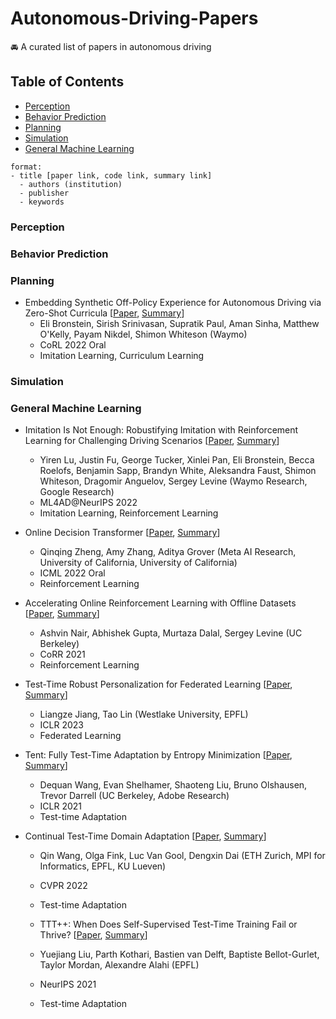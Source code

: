 # Autonomous-Driving-Papers
🚘 A curated list of papers in autonomous driving

## Table of Contents
* [Perception](#perception)
* [Behavior Prediction](#behavior-prediction)
* [Planning](#planning)
* [Simulation](#simulation)
* [General Machine Learning](#general-machine-learning)

```
format:
- title [paper link, code link, summary link]
  - authors (institution)
  - publisher
  - keywords
```

### Perception

### Behavior Prediction

### Planning

- Embedding Synthetic Off-Policy Experience for Autonomous Driving via Zero-Shot Curricula [[Paper](https://openreview.net/forum?id=cF1dxVGxic-), [Summary](https://github.com/ejjun92/Autonomous-Driving-Papers/issues/2#issue-1766793203)]
  - Eli Bronstein, Sirish Srinivasan, Supratik Paul, Aman Sinha, Matthew O'Kelly, Payam Nikdel, Shimon Whiteson (Waymo)
  - CoRL 2022 Oral
  - Imitation Learning, Curriculum Learning

    
### Simulation

### General Machine Learning

- Imitation Is Not Enough: Robustifying Imitation with Reinforcement Learning for Challenging Driving Scenarios [[Paper](https://arxiv.org/abs/2212.11419), [Summary](https://github.com/ejjun92/Autonomous-Driving-Papers/issues/1#issue-1762768235)]
  - Yiren Lu, Justin Fu, George Tucker, Xinlei Pan, Eli Bronstein, Becca Roelofs, Benjamin Sapp, Brandyn White, Aleksandra Faust, Shimon Whiteson, Dragomir Anguelov, Sergey Levine (Waymo Research, Google Research)
  - ML4AD@NeurIPS 2022
  - Imitation Learning, Reinforcement Learning
 
- Online Decision Transformer [[Paper](https://proceedings.mlr.press/v162/zheng22c/zheng22c.pdf), [Summary](https://github.com/ejjun92/Autonomous-Driving-Papers/issues/3#issue-1769076735)]
  - Qinqing Zheng, Amy Zhang, Aditya Grover (Meta AI Research, University of California, University of California)
  - ICML 2022 Oral
  - Reinforcement Learning
 
- Accelerating Online Reinforcement Learning with Offline Datasets [[Paper](https://arxiv.org/pdf/2006.09359), [Summary](https://github.com/ejjun92/Autonomous-Driving-Papers/issues/4#issue-1770679922)]
  - Ashvin Nair, Abhishek Gupta, Murtaza Dalal, Sergey Levine (UC Berkeley)
  - CoRR 2021
  - Reinforcement Learning

- Test-Time Robust Personalization for Federated Learning [[Paper](https://openreview.net/pdf?id=3aBuJEza5sq), [Summary](https://github.com/ejjun92/Autonomous-Driving-Papers/issues/5#issue-1776125813)]
  - Liangze Jiang, Tao Lin (Westlake University, EPFL)
  - ICLR 2023
  - Federated Learning
 
- Tent: Fully Test-Time Adaptation by Entropy Minimization [[Paper](https://openreview.net/pdf?id=uXl3bZLkr3c), [Summary](https://github.com/ejjun92/Autonomous-Driving-Papers/issues/6#issue-1785078933)]
  - Dequan Wang, Evan Shelhamer, Shaoteng Liu, Bruno Olshausen, Trevor Darrell (UC Berkeley, Adobe Research)
  - ICLR 2021
  - Test-time Adaptation

- Continual Test-Time Domain Adaptation [[Paper](https://openaccess.thecvf.com/content/CVPR2022/papers/Wang_Continual_Test-Time_Domain_Adaptation_CVPR_2022_paper.pdf), [Summary](https://github.com/ejjun92/Autonomous-Driving-Papers/issues/7#issue-1809117336)]
  - Qin Wang, Olga Fink, Luc Van Gool, Dengxin Dai (ETH Zurich, MPI for Informatics, EPFL, KU Lueven)
  - CVPR 2022
  - Test-time Adaptation
 
  - TTT++: When Does Self-Supervised Test-Time Training Fail or Thrive? [[Paper](https://proceedings.neurips.cc/paper/2021/file/b618c3210e934362ac261db280128c22-Paper.pdf), [Summary](https://github.com/ejjun92/Autonomous-Driving-Papers/issues/6#issue-1785078933)]
  - Yuejiang Liu, Parth Kothari, Bastien van Delft, Baptiste Bellot-Gurlet, Taylor Mordan, Alexandre Alahi (EPFL)
  - NeurIPS 2021
  - Test-time Adaptation
